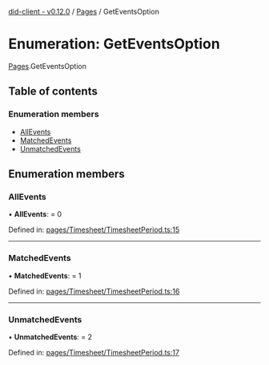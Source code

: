 [did-client - v0.12.0](../README.md) / [Pages](../modules/pages.md) / GetEventsOption

# Enumeration: GetEventsOption

[Pages](../modules/pages.md).GetEventsOption

## Table of contents

### Enumeration members

- [AllEvents](pages.geteventsoption.md#allevents)
- [MatchedEvents](pages.geteventsoption.md#matchedevents)
- [UnmatchedEvents](pages.geteventsoption.md#unmatchedevents)

## Enumeration members

### AllEvents

• **AllEvents**: = 0

Defined in: [pages/Timesheet/TimesheetPeriod.ts:15](https://github.com/Puzzlepart/did/blob/dev/client/pages/Timesheet/TimesheetPeriod.ts#L15)

___

### MatchedEvents

• **MatchedEvents**: = 1

Defined in: [pages/Timesheet/TimesheetPeriod.ts:16](https://github.com/Puzzlepart/did/blob/dev/client/pages/Timesheet/TimesheetPeriod.ts#L16)

___

### UnmatchedEvents

• **UnmatchedEvents**: = 2

Defined in: [pages/Timesheet/TimesheetPeriod.ts:17](https://github.com/Puzzlepart/did/blob/dev/client/pages/Timesheet/TimesheetPeriod.ts#L17)
